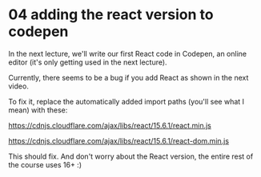 # 04 adding the react version to codepen

In the next lecture, we'll write our first React code in Codepen, an online editor (it's only getting used in the next lecture).

Currently, there seems to be a bug if you add React as shown in the next video.

To fix it, replace the automatically added import paths (you'll see what I mean) with these:

https://cdnjs.cloudflare.com/ajax/libs/react/15.6.1/react.min.js

https://cdnjs.cloudflare.com/ajax/libs/react/15.6.1/react-dom.min.js

This should fix. And don't worry about the React version, the entire rest of the course uses 16+ :)
